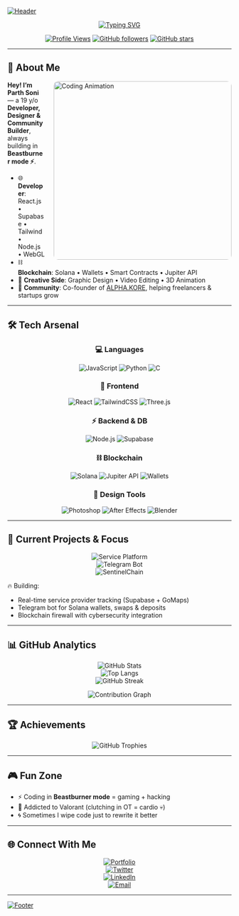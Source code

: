 [![Header](https://capsule-render.vercel.app/api?type=waving&color=gradient&customColorList=2,4,12,18&height=250&section=header&text=Parth%20Soni&fontSize=70&fontAlignY=35&desc=Developer%20•%20Designer%20•%20Blockchain%20Builder%20•%20Community%20Creator&descAlignY=55&descSize=20&animation=twinkling)](https://github.com/Beastburner)

<div align="center">

[![Typing SVG](https://readme-typing-svg.herokuapp.com?font=Fira+Code&size=26&duration=3500&pause=1000&color=00FFFF&center=true&vCenter=true&width=800&lines=Full-Stack+Developer+⚡;Solana+Bot+Builder+⛓️;Creative+Designer+%7C+3D+Artist+🎨;Founder+%40ALPHA.KORE+🚀;Always+in+Beastburner+Mode+🔥)](https://github.com/Beastburner)

</div>

<div align="center">
  
[![Profile Views](https://komarev.com/ghpvc/?username=Beastburner&label=Profile%20Views&color=00c4ff&style=for-the-badge)](https://github.com/Beastburner)
[![GitHub followers](https://img.shields.io/github/followers/Beastburner?label=Followers&style=for-the-badge&logo=github&color=blue)](https://github.com/Beastburner?tab=followers)
[![GitHub stars](https://img.shields.io/github/stars/Beastburner?label=Stars&style=for-the-badge&logo=github&color=yellow)](https://github.com/Beastburner?tab=repositories)

</div>

---

## 🚀 About Me

<img align="right" alt="Coding Animation" width="400" src="https://raw.githubusercontent.com/abhisheknaiidu/abhisheknaiidu/master/code.gif" style="border-radius: 10px; margin: 0 0 20px 20px;">

**Hey! I’m Parth Soni** — a 19 y/o **Developer, Designer & Community Builder**, always building in **Beastburner mode ⚡**.  

- 🌐 **Developer**: React.js • Supabase • Tailwind • Node.js • WebGL  
- ⛓️ **Blockchain**: Solana • Wallets • Smart Contracts • Jupiter API  
- 🎨 **Creative Side**: Graphic Design • Video Editing • 3D Animation  
- 🤝 **Community**: Co-founder of [ALPHA.KORE](https://github.com/alphakore-create), helping freelancers & startups grow  

---

## 🛠️ Tech Arsenal

<div align="center">

### 💻 **Languages**
![JavaScript](https://img.shields.io/badge/JavaScript-F7E018?style=for-the-badge&logo=javascript&logoColor=black)
![Python](https://img.shields.io/badge/Python-3776AB?style=for-the-badge&logo=python&logoColor=white)
![C](https://img.shields.io/badge/C-00599C?style=for-the-badge&logo=c&logoColor=white)

### 🎨 **Frontend**
![React](https://img.shields.io/badge/React-61DAFB?style=for-the-badge&logo=react&logoColor=black)
![TailwindCSS](https://img.shields.io/badge/Tailwind_CSS-38B2AC?style=for-the-badge&logo=tailwind-css&logoColor=white)
![Three.js](https://img.shields.io/badge/Three.js-000000?style=for-the-badge&logo=three.js)

### ⚡ **Backend & DB**
![Node.js](https://img.shields.io/badge/Node.js-339933?style=for-the-badge&logo=node.js&logoColor=white)
![Supabase](https://img.shields.io/badge/Supabase-3ECF8E?style=for-the-badge&logo=supabase&logoColor=white)

### ⛓️ **Blockchain**
![Solana](https://img.shields.io/badge/Solana-9945FF?style=for-the-badge&logo=solana&logoColor=white)
![Jupiter API](https://img.shields.io/badge/Jupiter-API-orange?style=for-the-badge)
![Wallets](https://img.shields.io/badge/Wallet%20Integrations-000?style=for-the-badge&logo=metamask&logoColor=white)

### 🎨 **Design Tools**
![Photoshop](https://img.shields.io/badge/Photoshop-31A8FF?style=for-the-badge&logo=adobe-photoshop&logoColor=white)
![After Effects](https://img.shields.io/badge/After_Effects-9999FF?style=for-the-badge&logo=adobeaftereffects&logoColor=white)
![Blender](https://img.shields.io/badge/Blender-F5792A?style=for-the-badge&logo=blender&logoColor=white)

</div>

---

## 🎯 Current Projects & Focus

<div align="center">

![Service Platform](https://img.shields.io/badge/Uber_like%20Service%20Platform-🚀-00c4ff?style=for-the-badge&logo=mapbox&logoColor=white)  
![Telegram Bot](https://img.shields.io/badge/Solana%20Telegram%20Bot-⛓️-9945FF?style=for-the-badge&logo=telegram&logoColor=white)  
![SentinelChain](https://img.shields.io/badge/SentinelChain%20Firewall-🛡️-orange?style=for-the-badge&logo=ethereum&logoColor=white)  

</div>

🔥 Building:  
- Real-time service provider tracking (Supabase + GoMaps)  
- Telegram bot for Solana wallets, swaps & deposits  
- Blockchain firewall with cybersecurity integration  

---

## 📊 GitHub Analytics

<div align="center">

![GitHub Stats](https://github-readme-stats.vercel.app/api?username=Beastburner&show_icons=true&theme=tokyonight&hide_border=true)  
![Top Langs](https://github-readme-stats.vercel.app/api/top-langs/?username=Beastburner&layout=compact&theme=tokyonight&hide_border=true)  
![GitHub Streak](https://streak-stats.demolab.com?user=Beastburner&theme=tokyonight&hide_border=true)  

![Contribution Graph](https://github-readme-activity-graph.vercel.app/graph?username=Beastburner&bg_color=0d1117&color=00FFFF&line=00FFFF&point=FFFFFF&area=true&hide_border=true&custom_title=Parth%27s%20Contribution%20Graph)

</div>

---

## 🏆 Achievements

<div align="center">

![GitHub Trophies](https://github-profile-trophy.vercel.app/?username=Beastburner&theme=algolia&no-frame=true&margin-w=4&column=6)

</div>

---

## 🎮 Fun Zone
- ⚡ Coding in **Beastburner mode** = gaming + hacking  
- 🎯 Addicted to Valorant (clutching in OT = cardio 💀)  
- 🌀 Sometimes I wipe code just to rewrite it better  

---

## 🌐 Connect With Me  

<div align="center">

[![Portfolio](https://img.shields.io/badge/Portfolio-000?style=for-the-badge&logo=vercel&logoColor=white)](https://parth-soni.vercel.app/)  
[![Twitter](https://img.shields.io/badge/Twitter-1DA1F2?style=for-the-badge&logo=twitter&logoColor=white)](#)  
[![LinkedIn](https://img.shields.io/badge/LinkedIn-0A66C2?style=for-the-badge&logo=linkedin&logoColor=white)](#)  
[![Email](https://img.shields.io/badge/Email-D14836?style=for-the-badge&logo=gmail&logoColor=white)](mailto:parthsoni49585@email.com)  

</div>

---

[![Footer](https://capsule-render.vercel.app/api?type=waving&color=gradient&customColorList=2,4,12,18&height=120&section=footer)](https://github.com/Beastburner)
